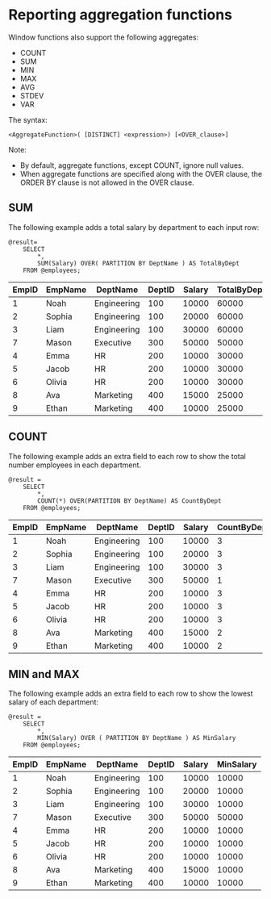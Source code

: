 # Reporting aggregation functions

Window functions also support the following aggregates:

- COUNT
- SUM
- MIN
- MAX
- AVG
- STDEV
- VAR

The syntax:

```
<AggregateFunction>( [DISTINCT] <expression>) [<OVER_clause>]
```

Note:

- By default, aggregate functions, except COUNT, ignore null values.
- When aggregate functions are specified along with the OVER clause, the ORDER BY clause is not allowed in the OVER clause.

## SUM

The following example adds a total salary by department to each input row:

```
@result=
    SELECT
        *,
        SUM(Salary) OVER( PARTITION BY DeptName ) AS TotalByDept
    FROM @employees;
```

| **EmpID** | **EmpName** | **DeptName** | **DeptID** | **Salary** | **TotalByDept** |
| --- | --- | --- | --- | --- | --- |
| 1 | Noah | Engineering | 100 | 10000 | 60000 |
| 2 | Sophia | Engineering | 100 | 20000 | 60000 |
| 3 | Liam | Engineering | 100 | 30000 | 60000 |
| 7 | Mason | Executive | 300 | 50000 | 50000 |
| 4 | Emma | HR | 200 | 10000 | 30000 |
| 5 | Jacob | HR | 200 | 10000 | 30000 |
| 6 | Olivia | HR | 200 | 10000 | 30000 |
| 8 | Ava | Marketing | 400 | 15000 | 25000 |
| 9 | Ethan | Marketing | 400 | 10000 | 25000 |

## COUNT

The following example adds an extra field to each row to show the total number employees in each department.

```
@result =
    SELECT 
        *,
        COUNT(*) OVER(PARTITION BY DeptName) AS CountByDept
    FROM @employees;
```

| **EmpID** | **EmpName** | **DeptName** | **DeptID** | **Salary** | **CountByDept** |
| --- | --- | --- | --- | --- | --- |
| 1 | Noah | Engineering | 100 | 10000 | 3 |
| 2 | Sophia | Engineering | 100 | 20000 | 3 |
| 3 | Liam | Engineering | 100 | 30000 | 3 |
| 7 | Mason | Executive | 300 | 50000 | 1 |
| 4 | Emma | HR | 200 | 10000 | 3 |
| 5 | Jacob | HR | 200 | 10000 | 3 |
| 6 | Olivia | HR | 200 | 10000 | 3 |
| 8 | Ava | Marketing | 400 | 15000 | 2 |
| 9 | Ethan | Marketing | 400 | 10000 | 2 |

## MIN and MAX

The following example adds an extra field to each row to show the lowest salary of each department:

```
@result =
    SELECT
        *,
        MIN(Salary) OVER ( PARTITION BY DeptName ) AS MinSalary
    FROM @employees;
```

| **EmpID** | **EmpName** | **DeptName** | **DeptID** | **Salary** | **MinSalary** |
| --- | --- | --- | --- | --- | --- |
| 1 | Noah | Engineering | 100 | 10000 | 10000 |
| 2 | Sophia | Engineering | 100 | 20000 | 10000 |
| 3 | Liam | Engineering | 100 | 30000 | 10000 |
| 7 | Mason | Executive | 300 | 50000 | 50000 |
| 4 | Emma | HR | 200 | 10000 | 10000 |
| 5 | Jacob | HR | 200 | 10000 | 10000 |
| 6 | Olivia | HR | 200 | 10000 | 10000 |
| 8 | Ava | Marketing | 400 | 15000 | 10000 |
| 9 | Ethan | Marketing | 400 | 10000 | 10000 |
